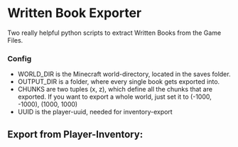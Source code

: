 
# Written Book Exporter

Two really helpful python scripts to extract Written Books from the Game Files.

### Config
- WORLD_DIR is the Minecraft world-directory, located in the saves folder.
- OUTPUT_DIR is a folder, where every single book gets exported into.
- CHUNKS are two tuples (x, z), which define all the chunks that are exported.
If you want to export a whole world, just set it to (-1000, -1000), (1000, 1000)
- UUID is the player-uuid, needed for inventory-export

## Export from Player-Inventory:

